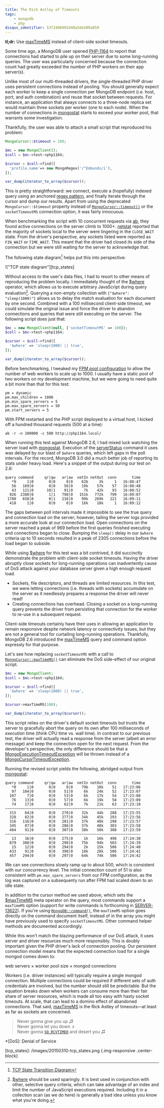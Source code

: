 ```yaml
---
title: The Rick Astley of Timeouts
tags:
    - mongodb
    - php
disqus_identifier: 53f2406992d40a5de509a859
---
```

**tl;dr:** Use [maxTimeMS][] instead of client-side socket timeouts.

Some time ago, a MongoDB user opened [PHP-1164][] to report that connections had
started to pile up on their server due to some long-running queries. The user
was particularly concerned because the connection count had greatly exceeded the
number of PHP workers on their app server(s).

Unlike most of our multi-threaded drivers, the single-threaded PHP driver uses
persistent connections instead of pooling. You should generally expect each
worker to keep a single connection per MongoDB endpoint (i.e. host, port, and
auth combination) and reuse that socket between requests. For instance, an
application that always connects to a three-node replica set would maintain
three sockets per worker (one to each node). When the number of connections in
[mongostat][] starts to exceed your worker pool, that warrants some investigation.

Thankfully, the user was able to attach a small script that reproduced his
problem:

```php
MongoCursor::$timeout = 100;

$mc = new MongoClient();
$coll = $mc->test->php1164;

$cursor = $coll->find([
  'profile.name'=> new MongoRegex('/^Edmunds/i'),
]);

var_dump(iterator_to_array($cursor));
```

This is pretty straightforward: we connect, execute a (hopefully) indexed query
using an anchored [regex pattern][], and finally iterate through the cursor and
dump our results. Apart from using the deprecated `MongoCursor::$timeout`
property instead of [`MongoCursor::timeout()`][cursor-timeout] or the
`socketTimeoutMS` connection option, it was fairly innocuous.

When benchmarking the script with 10 concurrent requests via [ab][], they found
active connections on the server climb to 1000+. [netstat][] reported that the
majority of sockets local to the server were lingering in the `CLOSE_WAIT`
state. From the driver's perspective, any sockets listed were reported as
`FIN_WAIT` or `TIME_WAIT`. This meant that the driver had closed *its* side of
the connection but we were still waiting for the server to acknowledge that.

The following state diagram[^1] helps put this into perspective:

!["TCP state diagram"][tcp_states]

Without access to the user's data files, I had to resort to other means of
reproducing the problem locally. I immediately thought of the [$where][]
operator, which allows us to execute arbitrary JavaScript during query
evaluation[^2]. Querying a non-empty collection with `{"$where": "sleep(1000)"}`
allows us to delay the match evaluation for each document by one second.
Combined with a 100 millisecond client-side timeout, we could simulate the
original issue and force the driver to abandon connections and queries that were
still executing on the server. The following script does just that:

```php
$mc = new MongoClient(null, ['socketTimeoutMS' => 100]);
$coll = $mc->test->php1164;

$cursor = $coll->find([
  '$where' => 'sleep(1000) || true',
]);

var_dump(iterator_to_array($cursor));
```

Before benchmarking, I tweaked my [FPM pool configuration][fpm-config] to allow
the number of web workers to scale up to 1000. I usually have a static pool of
two workers on my development machine, but we were going to need quite a bit
more than that for this test:

```
pm = dynamic
pm.max_children = 1000
pm.min_spare_servers = 5
pm.max_spare_servers = 50
pm.start_servers = 5
```

With FPM restarted and the PHP script deployed to a virtual host, I kicked off
a hundred thousand requests (500 at a time):

```
ab -r -n 100000 -c 500 http://php1164.local/
```

When running this test against MongoDB 2.6, I had mixed luck watching the server
load with [mongostat][]. Execution of the [serverStatus][] command it uses was
delayed by our blast of `$where` queries, which left gaps in the poll intervals.
For the record, MongoDB 3.0 did a much better job of reporting its stats under
heavy load. Here's a snippet of the output during our test on 2.6:

```
query command     qr|qw   ar|aw  netIn netOut  conn       time
   *0     1|0       0|0     0|0    62b     3k     1   16:08:47
   56   169|0       0|0    56|0    10k    57k    57   16:08:48
   43   121|0      10|1    91|0     7k    42k    93   16:08:52
  926  2380|0       1|1   798|0   151k   772k   799   16:09:07
 1788   658|0       0|1   216|0    99k   269k   221   16:09:11
  418     1|0       0|0     0|0    16k    18k     1   16:09:12
```

The gaps between poll intervals made it impossible to see the true query and
connection load on the server; however, tailing the server logs provided a more
accurate look at our connection load. Open connections on the server reached a
peak of 969 before the first queries finished executing and connections began to
close. Bumping the `sleep()` delay in our `$where` criteria up to 10 seconds
resulted in a peak of 2305 connections before the load began to subside.

While using [$where][] for this test was a bit contrived, it did succinctly
demonstrate the problem with client-side socket timeouts. Having the driver
abruptly close sockets for long-running operations can inadvertently cause of
DoS attack against your database server given a high enough request load.

 * Sockets, file descriptors, and threads are limited resources. In this test,
   we were letting connections (i.e. threads with sockets) accumulate on the
   server as it needlessly prepares a response the driver will never read!
 * Creating connections has overhead. Closing a socket on a long-running query
   prevents the driver from persisting that connection for the worker to re-use
   in a subsequent request.

Client-side timeouts certainly have their uses in allowing an application to
remain responsive despite network latency or connectivity issues, but they are
not a general tool for curtailing long-running operations. Thankfully, MongoDB
2.6 introduced the [maxTimeMS][] query and command option expressly for that
purpose.

Let's see how replacing `socketTimeoutMS` with a call to
[`MongoCursor::maxTimeMS()`][cursor-maxtimems] can eliminate the DoS side-effect
of our original script.

```php
$mc = new MongoClient;
$coll = $mc->test->php1164;

$cursor = $coll->find([
  '$where' => 'sleep(1000) || true',
]);

$cursor->maxTimeMS(100);

var_dump(iterator_to_array($cursor));
```

This script relies on the driver's default socket timeouts but trusts the server
to gracefully abort the query on its own after 100 milliseconds of *execution*
time (think CPU time vs. wall time). In contrast to our previous test, the driver
will actually read a response from the server (albeit an error message) and keep
the connection open for the next request. From the developer's perspective, the
only difference should be that a [MongoExecutionTimeoutException][] will be
thrown instead of a [MongoCursorTimeoutException][].

Running the revised script yields the following, abridged output from
[mongostat][]:

```
query command     qr|qw   ar|aw  netIn netOut  conn       time
   *0     1|0       0|0     0|0    79b    10k    51   17:23:06
   97   104|0       0|0    51|0     6k    24k    52   17:23:07
  107     7|0       0|0    53|0     6k    17k    54   17:23:08
   76    13|0       0|0    57|0     6k    19k    58   17:23:09
   74    17|0       0|0    62|0     7k    21k    63   17:23:10
~~~~~~~~~~~~~~~~~~~~~~~~~~~~~~~~~~~~~~~~~~~~~~~~~~~~~~~~~~~~~~
  315    64|0       0|0   270|0    32k    44k   288   17:23:55
  328    82|0       0|0   277|0    34k    45k   293   17:23:56
  316   116|0       0|0   281|0    37k    48k   298   17:23:57
  345    87|0       0|0   286|0    37k    48k   303   17:23:58
  404    91|0       0|0   307|0    38k    50k   308   17:23:59
~~~~~~~~~~~~~~~~~~~~~~~~~~~~~~~~~~~~~~~~~~~~~~~~~~~~~~~~~~~~~~
   13    16|0       0|0   275|0     1k    16k   498   17:24:38
  879   308|0       0|0   298|0    75k    94k   503   17:24:39
   15    12|0       0|0   294|0     2k    15k   506   17:24:40
  433    91|0       0|0   398|0    18k    28k   506   17:24:41
  457   294|0       0|0   297|0    64k    74k   506   17:24:42
```

We can see connections slowly ramp up to about 500, which is consistent with our
concurrency level. The initial connection count of 51 is also consistent with
`pm.max_spare_servers` from our FPM configuration, as the log was captured on a
subsequenty run after FPM had scaled down to an idle state.

In addition to the cursor method we used above, which sets the [$maxTimeMS][]
meta operator on the query, most commands support a `maxTimeMS` option (support
for write commands is forthcoming in [SERVER-13622][]). If you're using
[`MongoDB::command()`][db-command], the `maxTimeMS` option goes directly on the
command document itself, instead of in the array you might have previously used
to specify `socketTimeoutMS`. Other command helper methods are documented
accordingly.

While this won't match the blazing performance of our DoS attack, it uses server
and driver resources much more responsibly. This is doubly important given the
PHP driver's lack of connection pooling. Our persistent connection model means
that the expected connection load for a single mongod comes down to:

<p class="text-center well">web servers × worker pool size × mongod connections</p>

Workers (i.e. driver instances) will typically require a single mongod
connection. Multiple connections could be required if different sets of auth
credentials are involved, but the number should still be predictable. But the
equation breaks down when workers can consume more than their fair share of
server resources, which is made all too easy with hasty socket timeouts. At
scale, that can lead to a domino effect of abandoned connections. That said,
[maxTimeMS][] is the Rick Astley of timeouts—at least as far as sockets are
concerned.

> Never gonna give you up ♫
> <br>Never gonna let you down ♬
> <br>Never gonna [`SO_RCVTIMEO`][rickroll] and desert you ♫

  *[DoS]: Denial of Service

  [$where]: http://docs.mongodb.org/manual/reference/operator/query/where/
  [$maxTimeMS]: http://docs.mongodb.org/manual/reference/operator/meta/maxTimeMS/
  [ab]: http://en.wikipedia.org/wiki/ApacheBench
  [cursor-maxtimems]: http://php.net/manual/en/mongocursor.maxtimems.php
  [cursor-timeout]: http://php.net/manual/en/mongocursor.timeout.php
  [db-command]: http://php.net/manual/en/mongodb.command.php
  [fpm-config]: http://php.net/manual/en/install.fpm.configuration.php
  [maxTimeMS]: http://docs.mongodb.org/manual/tutorial/terminate-running-operations/#maxtimems
  [mongostat]: http://docs.mongodb.org/manual/reference/program/mongostat/
  [MongoCursorTimeoutException]: http://php.net/manual/en/class.mongocursortimeoutexception.php
  [MongoExecutionTimeoutException]: http://php.net/manual/en/class.mongoexecutiontimeoutexception.php
  [netstat]: http://en.wikipedia.org/wiki/Netstat
  [PHP-1164]: https://jira.mongodb.org/browse/PHP-1164
  [regex pattern]: http://docs.mongodb.org/manual/reference/operator/query/regex/
  [rickroll]: https://www.youtube.com/watch?v=dQw4w9WgXcQ
  [SERVER-13622]: https://jira.mongodb.org/browse/SERVER-13622
  [serverStatus]: http://docs.mongodb.org/manual/reference/command/serverStatus/

  [^1]: [TCP State Transition Diagram](http://www4.cs.fau.de/Projects/JX/Projects/TCP/tcpstate.html)

  [^2]: [$where][] should be used sparingly. It is best used in conjunction with
        other, selective query criteria, which can take advantage of an index
        and limit the number of JavaScript executions required. Including it in
        a collection scan (as we do here) is generally a bad idea unless you
        know what you're doing.

  [tcp_states]: /images/20150310-tcp_states.png {.img-responsive .center-block}
